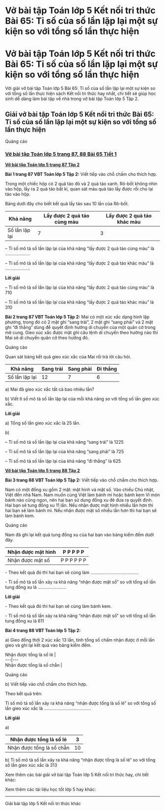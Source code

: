 # Vở bài tập Toán lớp 5 Kết nối tri thức Bài 65: Tỉ số của số lần lặp lại một sự kiện so với tổng số lần thực hiện

# Vở bài tập Toán lớp 5 Kết nối tri thức Bài 65: Tỉ số của số lần lặp lại một sự kiện so với tổng số lần thực hiện

Với giải vở bài tập Toán lớp 5 Bài 65: Tỉ số của số lần lặp lại một sự kiện so với tổng số lần thực hiện sách Kết nối tri thức hay nhất, chi tiết sẽ giúp học sinh dễ dàng làm bài tập về nhà trong vở bài tập Toán lớp 5 Tập 2.

## Giải vở bài tập Toán lớp 5 Kết nối tri thức Bài 65: Tỉ số của số lần lặp lại một sự kiện so với tổng số lần thực hiện

Quảng cáo

### [**Vở bài tập Toán lớp 5 trang 87, 88 Bài 65 Tiết 1**](https://vietjack.com/vbt-toan-5-kn/bai-65-tiet-1-trang-87-tap-2.jsp)

[**Vở bài tập Toán lớp 5 trang 87 Tập 2**](https://vietjack.com/vbt-toan-5-kn/vbt-toan-lop-5-trang-87-tap-2.jsp)

**Bài 1 trang 87 VBT Toán lớp 5 Tập 2:** Viết tiếp vào chỗ chấm cho thích hợp. 

Trong một chiếc hộp có 2 quả táo đỏ và 2 quả táo xanh. Rô-bốt không nhìn vào hộp, lấy ra 2 quả táo bất kì, quan sát màu quả táo lấy được rồi cho lại táo vào hộp. 

Bảng dưới đây cho biết kết quả lấy táo sau 10 lần của Rô-bốt.

Khả năng | Lấy được 2 quả táo cùng màu | Lấy được 2 quả táo khác màu  
---|---|---  
Số lần lặp lại | 7 | 3  
  
– Tỉ số mô tả số lần lặp lại của khả năng “lấy được 2 quả táo cùng màu” là ....................

– Tỉ số mô tả số lần lặp lại của khả năng “lấy được 2 quả táo khác màu” là ....................

**Lời giải**

– Tỉ số mô tả số lần lặp lại của khả năng “lấy được 2 quả táo cùng màu” là 710

– Tỉ số mô tả số lần lặp lại của khả năng “lấy được 2 quả táo khác màu” là 310

**Bài 2 trang 87 VBT Toán lớp 5 Tập 2:** Mai có một xúc xắc dạng hình lập phương, trong đó có 2 mặt ghi “sang trái”, 2 mặt ghi “sang phải” và 2 mặt ghi “đi thẳng” dùng để quyết định hướng di chuyển của một quân cờ trong mê cung. Gieo xúc xắc được mặt ghi câu lệnh di chuyển theo hướng nào thì Mai sẽ di chuyển quân cờ theo hướng đó. 

Quảng cáo

Quan sát bảng kết quả gieo xúc xắc của Mai rồi trả lời câu hỏi. 

Khả năng | Sang trái | Sang phải | Đi thẳng  
---|---|---|---  
Số lần lặp lại | 12 | 7 | 6  
  
a) Mai đã gieo xúc xắc tất cả bao nhiêu lần? 

b) Viết tỉ số mô tả số lần lặp lại của mỗi khả năng so với tổng số lần gieo xúc xắc.

**Lời giải**

a) Tổng số lần gieo xúc xắc là 25 lần.

b)

– Tỉ số mô tả số lần lặp lại của khả năng “sang trái” là 1225

– Tỉ số mô tả số lần lặp lại của khả năng “sang phải” là 725

– Tỉ số mô tả số lần lặp lại của khả năng “đi thẳng” là 625

[**Vở bài tập Toán lớp 5 trang 88 Tập 2**](https://vietjack.com/vbt-toan-5-kn/vbt-toan-lop-5-trang-88-tap-2.jsp)

**Bài 3 trang 88 VBT Toán lớp 5 Tập 2:** Viết tiếp vào chỗ chấm cho thích hợp. 

Nam có một đồng xu gồm 2 mặt: mặt hình và mặt số. Vào chiều Chủ nhật, Việt đến nhà Nam. Nam muốn cùng Việt làm bánh mì hoặc bánh kem Vì món bánh nào cũng ngon, nên hai bạn sử dụng đồng xu đê đưa ra quyết định. Hai bạn sẽ tung đồng xu 11 lần. Nếu nhận được mặt hình nhiều lần hơn thì hai bạn sẽ làm bánh mì. Nếu nhận được mặt số nhiều lần hơn thì hai bạn sẽ làm bánh kem. 

Quảng cáo

Nam đã ghi lại kết quả tung đồng xu của hai bạn vào bảng kiểm đếm dưới đây. 

Nhận được mặt hình |  P P P P P  
---|---  
Nhận được mặt số |  P P P P P P  
  
\- Theo kết quả đó thì hai bạn sẽ cùng làm …………………………………

\- Tỉ số mô tả số lần xảy ra khả năng “nhận được mặt số" so với tổng số lần tung đồng xu là .......................

**Lời giải**

\- Theo kết quả đó thì hai bạn sẽ cùng làm bánh kem.

\- Tỉ số mô tả số lần xảy ra khả năng “nhận được mặt số" so với tổng số lần tung đồng xu là 611

**Bài 4 trang 88 VBT Toán lớp 5 Tập 2:**

a) Gieo đồng thời 2 xúc xắc 13 lần, tính tổng số chấm nhận được ở mỗi lần gieo và ghi lại kết quả vào bảng kiểm đếm. 

Nhận được tổng là số lẻ |   
---|---  
Nhận được tổng là số chẵn |   
  
Quảng cáo

b) Viết tiếp vào chỗ chấm cho thích hợp. 

Theo kết quả trên:

Tỉ số mô tả số lần xảy ra khả năng “nhận được tổng là số lẻ” so với tổng số lần gieo xúc xắc là ......................................

**Lời giải**

a)

Nhận được tổng là số lẻ | 3  
---|---  
Nhận được tổng là số chẵn | 10  
  
b) Tỉ số mô tả số lần xảy ra khả năng “nhận được tổng là số lẻ” so với tổng số lần gieo xúc xắc là 313

Xem thêm các bài giải vở bài tập Toán lớp 5 Kết nối tri thức hay, chi tiết khác:

Xem thêm các tài liệu học tốt lớp 5 hay khác:

* * *

Giải bài tập lớp 5 Kết nối tri thức khác
